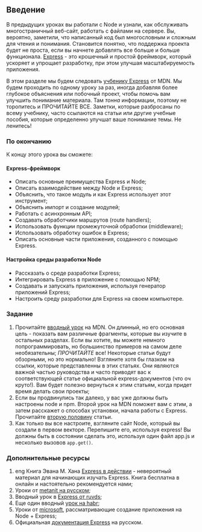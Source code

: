 ## Введение

В предыдущих уроках вы работали с Node и узнали, как обслуживать многостраничный веб-сайт, работать с файлами на сервере. Вы, вероятно, заметили, что написанный код был многословным и сложным для чтения и понимания. Становится понятно, что поддержка проекта будет не проста, если вы начнете добавлять все больше и больше функционала. [Express](https://expressjs.com/) - это крошечный и простой фреймворк, который ускоряет и упрощает разработку, при этом улучшая масштабируемость приложения.

В этом разделе мы будем следовать [учбенику Express](https://developer.mozilla.org/ru/docs/Learn/Server-side/Express_Nodejs) от MDN. Мы будем проходить по одному уроку за раз, иногда добавляя более глубокое объяснения или побочный проект, чтобы помочь вам улучшить понимание материала. Там *тонна* информации, поэтому не торопитесь и ПРОЧИТАЙТЕ ВСЕ. Заметки, которые разбросаны по всему учебнику, часто ссылаются на статьи или другие учебные пособия, которые определенно улучшат ваше понимание темы. Не ленитесь!

### По окончанию

К концу этого урока вы сможете:

#### Express-фреймворк

- Описать основные преимущества Express и Node;
- Описать взаимодействие между Node и Express;
- Объяснить, что такое модуль и как Express использует этот инструмент;
- Объяснить импорт и создание модулей;
- Работать с асинхронным API;
- Создавать обработчики маршрутов (route handlers);
- Использовать функции промежуточной обработки (middleware);
- Использовать обработку ошибок в Express;
- Описать основные части приложения, созданного с помощью Express.

#### Настройка среды разработки Node

- Рассказать о среде разработки Express;
- Интегрировать Express в приложение с помощью NPM;
- Создавать и запускать приложения, используя генератор приложений Express;
- Настроить среду разработки для Express на своем компьютере.


### Задание

1. Прочитайте [вводный урок](https://developer.mozilla.org/ru/docs/Learn/Server-side/Express_Nodejs/Introduction) на MDN. Он длинный, но его основная цель - показать вам различные фрагменты, которые вы изучите в остальных разделах. Если вы хотите, вы можете немного попрограммировать, но большинство примеров на самом деле необязательны;
*ПРОЧИТАЙТЕ* все! Некоторые статьи будут обзорными, но это нормально! Взгляните хотя бы глазком на ссылки, которые представленны в этих статьях. Они являются важной частью руководства и часто приводят вас к соответствующей статье официальной express-документов (что оч круто!). Вам будет полезно вернуться к этим статьям, когда придет время делать свои проекты;
2. Если вы продвинулись так далеко, у вас уже должны быть настроены node и npm. Второй урок на MDN поможет вам с этим, а затем расскажет о способах установки, начала работы с Express. Прочитайте [вторую половину](https://developer.mozilla.org/ru/docs/Learn/Server-side/Express_Nodejs/development_environment) статьи.
3. Как только вы все настроите, взгляните сайт Node, который вы создали в первом векторе. Перепишите его, используя express! Вы должны быть в состоянии сделать это, используя один файл app.js и несколько вызовов `app.get()`.


### Дополнительные ресурсы

1. <span class="btn-fill btn btn-xs btn-success">eng</span> Книга Эвана М. Хана [Express в действии](https://www.bookvoed.ru/book?id=7952258&utm_source=google&utm_medium=cpc&utm_campaign=892191256&utm_term=&utm_content=v2||208853381918||pla-316721728227||||51468804944||892191256||1o1||g||||||pla||11232818||online||7952258||RU||ru||316721728227||||||||c||316721728227||9047069||9074900||&gclid=Cj0KCQjw0brtBRDOARIsANMDykY0QF81AnexmulDMo9LYuLwhF1tw6NPt7hThj34ET-mswMBzYQmymEaArqUEALw_wcB) - невероятный материал для начинающих изучать Express. Книга бесплатна в онлайн и настоятельно рекомендуется нами;
2. Уроки от [metanit на русском](https://metanit.com/web/nodejs/);
3. Вводный урок в [Express от ruvds](https://habr.com/ru/company/ruvds/blog/321104/);
4. Еще один вводный [урок на habr](https://habr.com/ru/post/146983/);
5. Уроки от [microsoft](https://docs.microsoft.com/ru-ru/visualstudio/javascript/tutorial-nodejs?view=vs-2019), рассматривающие создание приложения на Node + Express;
6. Официальная [документация Express](https://expressjs.com/ru/guide/routing.html) на русском.
